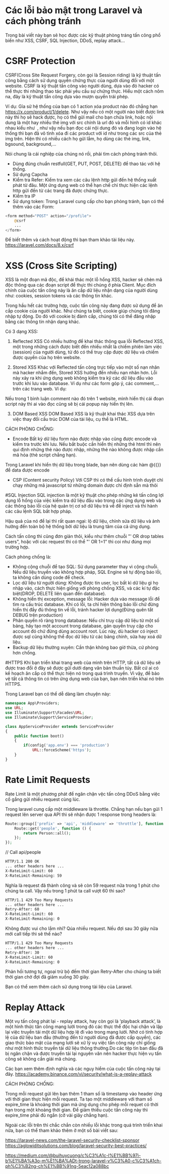 # Các lỗi bảo mật trong Laravel và cách phòng tránh
Trong bài viết này bạn sẽ học được các kỹ thuật phòng tráng tấn công phổ biến như XSS, CSRF, SQL Injection, DDoS, replay attack...

# CSRF Protection
CSRF(Cross Site Request Forgery, còn gọi là Session riding) là kỹ thuật tấn công bằng cách sử dụng quyền chứng thực của người dùng đối với một website. CSRF là kỹ thuật tấn công vào người dùng, dựa vào đó hacker có thể thực thi những thao tác phải yêu cầu sự chứng thực. Hiểu một cách nôm na, đây là kỹ thuật tấn công dựa vào mượn quyền trái phép.

Ví dụ:
Gỉa sử hệ thống của bạn có 1 action xóa product nào đó chẳng hạn https://x.com/product/1/delete. Như vậy nếu có một người nào biết được link này thì họ sẽ hack được, họ có thể gửi mail cho bạn chứa link, hoặc nội dung là một hay nhiều thẻ img với src chính là url đó và mỗi hình có id khác nhau kiểu như <img height="0" width="0" src="https://x.com/product/1/delete"> , như vậy nếu bạn đọc cái nội dung đó và đang login vào hệ thống thì bạn đã vô tình xóa đi các product với id như trong các src của thẻ img trên. Hiện thì có nhiều cách họ gửi lắm, họ dùng các thẻ img, link, bgsound, background,...

Nói chung là cái nghiệp của chúng nó rồi, phải tìm cách phòng tránh thôi.

- Dùng đúng chuẩn restfull(GET, PUT, POST, DELETE) để thao tác với hệ thống.
- Sử dụng Capcha
- Kiểm tra Refer: Kiểm tra xem các câu lệnh http gửi đến hệ thống xuất phát từ đâu. Một ứng dụng web có thể hạn chế chỉ thực hiện các lệnh http gửi đến từ các trang đã được chứng thực.
- Kiểm tra IP
- Sử dụng token: Trong Laravel cung cấp cho bạn phòng tránh, bạn có thể thêm vào các Form:

```php
<form method="POST" action="/profile">
    @csrf
    ...
</form>
```
Để biết thêm và cách hoạt động thì bạn tham khảo tài liệu này.
https://laravel.com/docs/8.x/csrf

# XSS (Cross Site Scripting)
XSS là một đoạn mã độc, để khái thác một lỗ hổng XSS, hacker sẽ chèn mã độc thông qua các đoạn script để thực thi chúng ở phía Client. Mục đích chính của cuộc tấn công này là ăn cắp dữ liệu nhận dạng của người dùng như: cookies, session tokens và các thông tin khác. 

Trong hầu hết các trường hợp, cuộc tấn công này đang được sử dụng để ăn cắp cookie của người khác. Như chúng ta biết, cookie giúp chúng tôi đăng nhập tự động. Do đó với cookie bị đánh cắp, chúng tôi có thể đăng nhập bằng các thông tin nhận dạng khác.

Có 3 dạng XSS:

1. Reflected XSS
Có nhiều hướng để khai thác thông qua lỗi Reflected XSS, một trong những cách được biết đến nhiều nhất là chiếm phiên làm việc (session) của người dùng, từ đó có thể truy cập được dữ liệu và chiếm được quyền của họ trên website.

2. Stored XSS
Khác với Reflected tấn công trực tiếp vào một số nạn nhân mà hacker nhắm đến, Stored XSS hướng đến nhiều nạn nhân hơn. Lỗi này xảy ra khi ứng dụng web không kiểm tra kỹ các dữ liệu đầu vào trước khi lưu vào database. Ví dụ như các form góp ý, các comment,... trên các trang web.
Ví dụ: 
<script>alert("Opps! Your website is Hacked.")</script>
Nếu trong 1 bình luận comment nào đó trên 1 website, mình hiển thị cái đoạn script này thì ai vào đọc cũng sẽ bị cái popup này hiển thị lên.

3. DOM Based XSS
DOM Based XSS là kỹ thuật khai thác XSS dựa trên việc thay đổi cấu trúc DOM của tài liệu, cụ thể là HTML.

CÁCH PHÒNG CHỐNG:
- Encode
Bất kỳ dữ liệu form nào được nhập vào cũng được encode và kiểm tra trước khi lưu.
Nếu bắt buộc cần hiển thị những thẻ html thì nên qui định những thẻ nào được nhập, những thẻ nào không được nhập cần mã hóa (thẻ script chẳng hạn).

Trong Laravel khi hiển thị dữ liệu trong blade, bạn nên dùng các hàm @{{}} để data được encode

- CSP (Content security Policy)
Với CSP thì có thể cấu hình trình duyệt chỉ chạy những mã javascript từ những domain được chỉ định sẵn mà thôi


#SQL Injection
SQL injection là một kỹ thuật cho phép những kẻ tấn công lợi dụng lỗ hổng của việc kiểm tra dữ liệu đầu vào trong các ứng dụng web và các thông báo lỗi của hệ quản trị cơ sở dữ liệu trả về để inject và thi hành các câu lệnh SQL bất hợp pháp.

Hậu quả của nó để lại thì rất quan ngại: lộ dữ liệu, chỉnh sửa dữ liệu và ảnh hưởng đến toàn bộ hệ thống bởi dữ liệu là trung tâm của cả ứng dụng.

Cách tấn công thì cũng đơn giản thôi, kiểu như thêm chuỗi "' OR drop tables users", hoặc với các request thì có thể "' OR 1=1" thì coi như đúng mọi trường hợp.

Cách phòng chống là:

- Không cộng chuỗi để tạo SQL: Sử dụng parameter thay vì cộng chuỗi. Nếu dữ liệu truyền vào không hợp pháp, SQL Engine sẽ tự động báo lỗi, ta không cần dùng code để check.
- Lọc dữ liệu từ người dùng: Không được tin user, lọc bất kì dữ liệu gì họ nhập vào, cách thực hiện giống với phòng chống XSS, và các kí tự đặc biệt(DROP, DELETE liên quan đến database).
- Không hiển thị exception, message lỗi: Hacker dựa vào message lỗi để tìm ra cấu trúc database. Khi có lỗi, ta chỉ hiện thông báo lỗi chứ đừng hiển thị đầy đủ thông tin về lỗi, tránh hacker lợi dụng(Đừng quên tắt DEBUG trên production)
- Phân quyền rõ ràng trong database: Nếu chỉ truy cập dữ liệu từ một số bảng, hãy tạo một account trong database, gán quyền truy cập cho account đó chứ đừng dùng account root. Lúc này, dù hacker có inject được sql cũng không thể đọc dữ liệu từ các bảng chính, sửa hay xoá dữ liệu.
- Backup dữ liệu thường xuyên: Cần thận không bao giờ thừa, cứ phòng hơn chống.


#HTTPS
Khi bạn triển khai trang web của mình trên HTTP, tất cả dữ liệu sẽ được trao đổi ở đây sẽ được gửi dưới dạng văn bản thuần túy. Bất cứ ai có kế hoạch ăn cắp có thể thực hiện nó trong quá trình truyền. Vì vậy, để bảo vệ tất cả thông tin có trên ứng dụng web của bạn, bạn nên triển khai nó trên HTTPS.

Trong Laravel bạn có thể dễ dàng làm chuyện này:

```php
namespace App\Providers;
use URL;
use Illuminate\Support\Facades\URL;
use Illuminate\Support\ServiceProvider;

class AppServiceProvider extends ServiceProvider
{
    public function boot()
    {
        if(config('app.env') === 'production')
            URL::forceScheme('https');
    }
}
```

# Rate Limit Requests
Rate Limit là một phương phát để ngăn chặn vệc tấn công DDoS bằng việc cố gắng gửi nhiều request cùng lúc.

Trong laravel cung cấp một middleware là throttle. Chẳng hạn nếu bạn gửi 1 request lên server qua API thì sẽ nhận được 1 response trong headers là:

```php
Route::group(['prefix' => 'api', 'middleware' => 'throttle'], function () {
    Route::get('people', function () {
        return Person::all();
    });
});
```
// Call api/people
```sh
HTTP/1.1 200 OK
... other headers here ...
X-RateLimit-Limit: 60
X-RateLimit-Remaining: 59
```
Nghĩa là request đã thành công và sẽ còn 59 request nữa trong 1 phút cho chúng ta call. Vậy nếu trong 1 phút ta call vượt 60 thì sao?

```sh
HTTP/1.1 429 Too Many Requests
... other headers here ...
Retry-After: 60
X-RateLimit-Limit: 60
X-RateLimit-Remaining: 0
```
Không được vui cho lắm nhỉ? Qúa nhiều request. Nếu đợi sau 30 giây nữa mới call tiếp thì sẽ thế nào?

```sh
HTTP/1.1 429 Too Many Requests
... other headers here ...
Retry-After: 30
X-RateLimit-Limit: 60
X-RateLimit-Remaining: 0
```

Phản hồi tương tự, ngoại trừ bộ đếm thời gian Retry-After cho chúng ta biết thời gian chờ đợi đã giảm xuống 30 giây.

Bạn có thể xem thêm cách sử dụng trong tài liệu của Laravel.

# Replay Attack

Một vụ tấn công phát lại - replay attack, hay còn gọi là ‘playback attack’, là một hình thức tấn công mạng lưới trong đó các thực thể độc hại chặn và lặp lại việc truyền tải một dữ liệu hợp lệ đi vào trong mạng lưới. Nhờ có tính hợp lệ của dữ liệu ban đầu (thường đến từ người dùng đã được cấp quyền), các giao thức bảo mật của mạng lưới sẽ xử lý vụ việc tấn công này chỉ giống như một hình thức truyền tải dữ liệu thông thường.Do các tệp tin ban đầu  đã bị ngăn chặn và được truyền tải lại nguyên văn nên hacker thực hiện vụ tấn công sẽ không cần giải mã chúng.

Các bạn xem thêm định nghĩa và các nguy hiểm của cuộc tấn công này tại đây.
https://academy.binance.com/vi/security/what-is-a-replay-attack

CÁCH PHÒNG CHỐNG:

Trong mỗi request gửi lên bạn thêm 1 tham số là timestamp vào header ứng với thời gian thực hiện mỗi request. Ta tạo một middleware với tham số expire_time là khoảng thời gian mà ứng dụng cho phép mỗi requet có thời hạn trong một khoảng thời gian. Để giảm thiểu cuộc tấn công này thì expire_time phải đủ ngắn (cỡ vài giây chẳng hạn).


Ngoài các lỗi trên thì chắc chắn còn nhiều lỗi khác trong quá trình triển khai nữa, bạn có thể tham khảo thêm ở một số bài viết sau:

https://laravel-news.com/the-laravel-security-checklist-sponsor
https://aglowiditsolutions.com/blog/laravel-security-best-practices/


https://medium.com/@buihuycuong/c%C3%A1c-l%E1%BB%97i-b%E1%BA%A3o-m%E1%BA%ADt-trong-laravel-v%C3%A0-c%C3%A1ch-ph%C3%B2ng-ch%E1%BB%91ng-5eac12a088bc